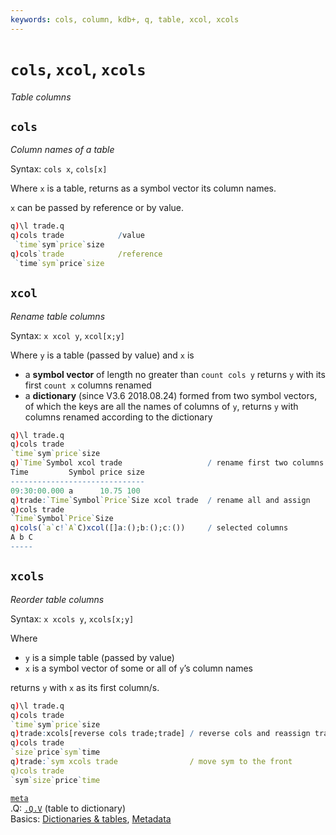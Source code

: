 ```yaml
---
keywords: cols, column, kdb+, q, table, xcol, xcols
---
```


# `cols`, `xcol`, `xcols`

_Table columns_



## `cols`

_Column names of a table_

Syntax: `cols x`, `cols[x]`

Where `x` is a table, returns as a symbol vector its column names. 

`x` can be passed by reference or by value.

```q
q)\l trade.q
q)cols trade            /value
 `time`sym`price`size
q)cols`trade            /reference
 `time`sym`price`size
```


## `xcol`

_Rename table columns_

Syntax: `x xcol y`, `xcol[x;y]`

Where `y` is a table (passed by value) and `x` is 

-   a **symbol vector** of length no greater than `count cols y` returns `y` with its first `count x` columns renamed
-   a **dictionary** (since V3.6 2018.08.24) formed from two symbol vectors, of which the keys are all the names of columns of `y`, returns `y` with columns renamed according to the dictionary

```q
q)\l trade.q
q)cols trade
`time`sym`price`size
q)`Time`Symbol xcol trade                   / rename first two columns
Time         Symbol price size
------------------------------
09:30:00.000 a      10.75 100
q)trade:`Time`Symbol`Price`Size xcol trade  / rename all and assign
q)cols trade
`Time`Symbol`Price`Size
q)cols(`a`c!`A`C)xcol([]a:();b:();c:())     / selected columns
A b C
-----
```



## `xcols`

_Reorder table columns_

Syntax: `x xcols y`, `xcols[x;y]`

Where 

-   `y` is a simple table (passed by value) 
-   `x` is a symbol vector of some or all of `y`’s column names

returns `y` with `x` as its first column/s.

```q
q)\l trade.q
q)cols trade
`time`sym`price`size
q)trade:xcols[reverse cols trade;trade] / reverse cols and reassign trade
q)cols trade
`size`price`sym`time
q)trade:`sym xcols trade                / move sym to the front
q)cols trade
`sym`size`price`time
```



<i class="far fa-hand-point-right"></i> 
[`meta`](meta.md)  
.Q: [`.Q.V`](dotq.md#qv-table-to-dict) (table to dictionary)  
Basics: [Dictionaries & tables](../basics/dictsandtables.md), 
[Metadata](../basics/metadata.md) 